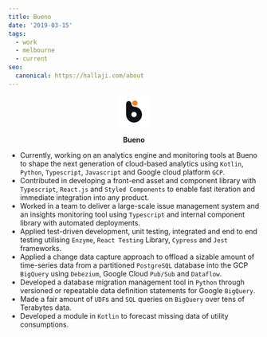 ```yaml
---
title: Bueno
date: '2019-03-15'
tags:
  - work
  - melbourne
  - current
seo:
  canonical: https://hallaji.com/about
---
```

<p align='center'>
  <img src='/stories/bueno/bueno.png' height='64' />
</p>
<p align='center'>
  <b>Bueno</b><br />
</p>

* Currently, working on an analytics engine and monitoring tools at Bueno to shape the next generation of cloud-based
analytics using `Kotlin`, `Python`, `Typescript`, `Javascript` and Google cloud platform `GCP`.
* Contributed in developing a front-end asset and component library with `Typescript`, `React.js` and `Styled Components`
to enable fast iteration and immediate integration into any product.
* Worked in a team to deliver a large-scale issue management system and an insights monitoring tool using `Typescript`
and internal component library with automated deployments.
* Applied test-driven development, unit testing, integrated and end to end testing utilising `Enzyme`,
`React Testing` Library, `Cypress` and `Jest` frameworks.
* Applied a change data capture approach to offload a sizable amount of time-series data from a partitioned `PostgreSQL`
database into the GCP `BigQuery` using `Debezium`, Google Cloud `Pub/Sub` and `Dataflow`.
* Developed a database migration management tool in `Python` through versioned or repeatable data definition statements
for Google `BigQuery`.
* Made a fair amount of `UDF`s and `SQL` queries on `BigQuery` over tens of Terabytes data.
* Developed a module in `Kotlin` to forecast missing data of utility consumptions.
